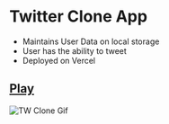 # Twitter Clone App
- Maintains User Data on local storage 
- User has the ability to tweet
- Deployed on Vercel

## [Play](https://twitter-clone-sehgxl.vercel.app/)

![TW Clone Gif ](https://user-images.githubusercontent.com/83122406/181438609-496fd796-d17d-49b5-abb6-e5e4d5a10722.gif)







